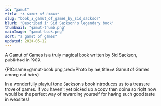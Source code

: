 ```yaml
---
id: "gamut"
title: "A Gamut of Games"
slug: "book_a_gamut_of_games_by_sid_sackson"
blurb: "Described in Sid Sackson's legendary book"
thumbnail: "gamut-thumb.png"
mainImage: "gamut-book.png"
sort: "a gamut of games"
updated: 2020-05-12
---
```


A Gamut of Games is a truly magical book written by Sid Sackson, published in 1969.

{PIC:name=gamut-book.png,cred=Photo by me,title=A Gamut of Games among cat hairs}

In a wonderfully playful tone Sackson's book introduces us to a treasure trove of games. If you haven't yet picked up a copy then doing so right now would be the perfect way of rewarding yourself for having such good taste in websites!
